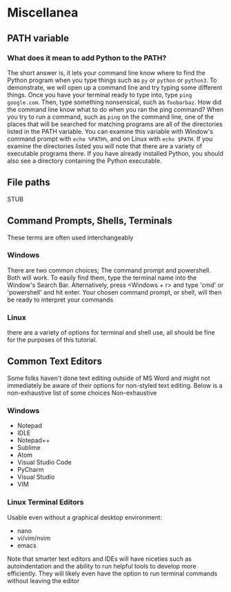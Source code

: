 # Miscellanea
## PATH variable
### What does it mean to add Python to the PATH?
The short answer is, it lets your command line know where to find the Python program when you type things such as `py` or `python` or `python3`.
To demonstrate, we will open up a command line and try typing some different things.
Once you have your terminal ready to type into, type `ping google.com`. 
Then, type something nonsensical, such as `foobarbaz`. 
How did the command line know what to do when you ran the ping command? 
When you try to run a command, such as `ping` on the command line, one of the places that will be searched for matching programs are all of the directories listed in the PATH variable. 
You can examine this variable with Window's command prompt with `echo %PATH%`, and on Linux with `echo $PATH`. 
If you examine the directories listed you will note that there are a variety of executable programs there.
If you have already installed Python, you should also see a directory containing the Python executable.
## File paths
STUB
## Command Prompts, Shells, Terminals
These terms are often used interchangeably
### Windows
There are two common choices; The command prompt and powershell. Both will work. 
To easily find them, type the terminal name into the Window's Search Bar. 
Alternatively, press <Windows + r> and type 'cmd' or 'powershell' and hit enter. 
Your chosen command prompt, or shell, will then be ready to interpret your commands
### Linux
there are a variety of options for terminal and shell use, all should be fine for the purposes of this tutorial.
## Common Text Editors
Some folks haven't done text editing outside of MS Word and might not immediately be aware of their options for non-styled text editing.
Below is a non-exhaustive list of some choices
Non-exhaustive
### Windows
- Notepad
- IDLE
- Notepad++
- Sublime
- Atom
- Visual Studio Code
- PyCharm
- Visual Studio
- VIM
### Linux Terminal Editors
Usable even without a graphical desktop environment:
- nano
- vi/vim/nvim
- emacs

Note that smarter text editors and IDEs will have niceties such as autoindentation and the ability to run helpful tools to develop more efficiently. They will likely even have the option to run terminal commands without leaving the editor

